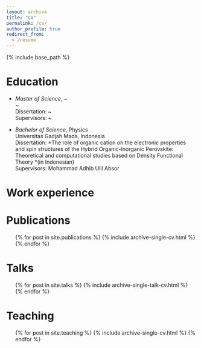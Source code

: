 ```yaml
---
layout: archive
title: "CV"
permalink: /cv/
author_profile: true
redirect_from:
  - /resume
---
```


{% include base_path %}

Education
======
+ <span>*Master of Science*</span>, ~<br>
~<br>
Dissertation: ~<br>
Supervisors: ~

+ <span>*Bachelor of Science*</span>, Physics<br>
Universitas Gadjah Mada, Indonesia<br>
Dissertation: *The role of organic cation on the electronic properties and spin structures of the Hybrid Organic-Inorganic Perovskite: Theoretical and computational studies based on Density Functional Theory *(in Indonesian)<br>
Supervisors: Mohammad Adhib Ulil Absor

Work experience
======


Publications
======
  <ul>{% for post in site.publications %}
    {% include archive-single-cv.html %}
  {% endfor %}</ul>
  
Talks
======
  <ul>{% for post in site.talks %}
    {% include archive-single-talk-cv.html %}
  {% endfor %}</ul>
  
Teaching
======
  <ul>{% for post in site.teaching %}
    {% include archive-single-cv.html %}
  {% endfor %}</ul>
